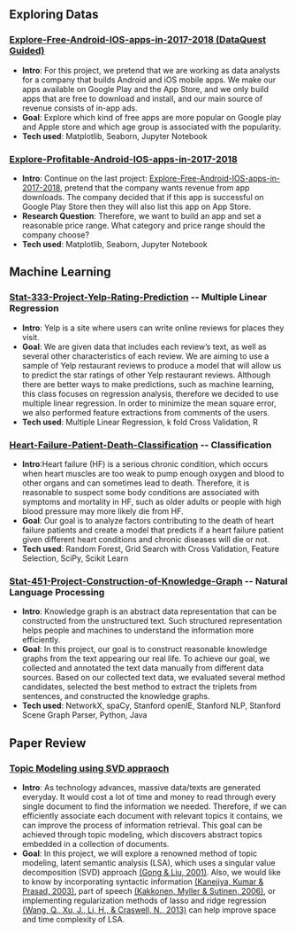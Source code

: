 ## Exploring Datas

### [Explore-Free-Android-IOS-apps-in-2017-2018 (DataQuest Guided)](https://github.com/JasmineWang553/Profitable-IOS-android-app-analysis)
- **Intro**: For this project, we pretend that we are working as data analysts for a company that builds Android and iOS mobile apps. We make our apps available on Google Play and the App Store, and we only build apps that are free to download and install, and our main source of revenue consists of in-app ads.
- **Goal**: Explore which kind of free apps are more popular on Google play and Apple store and which age group is associated with the popularity.
- **Tech used**: Matplotlib, Seaborn, Jupyter Notebook

### [Explore-Profitable-Android-IOS-apps-in-2017-2018](https://github.com/JasmineWang553/DQ_Explore-Android-IOS-apps-in-2017-2018)
- **Intro**: Continue on the last project: [Explore-Free-Android-IOS-apps-in-2017-2018](https://github.com/JasmineWang553/Profitable-IOS-android-app-analysis/blob/master/Explore%20profitable%20IOS%20%26%20Android%20App%20Analysis.ipynb), pretend that the company wants revenue from app downloads. The company decided that if this app is successful on Google Play Store then they will also list this app on App Store.
- **Research Question**: Therefore, we want to build an app and set a reasonable price range. What category and price range should the company choose? 
- **Tech used**: Matplotlib, Seaborn, Jupyter Notebook



## Machine Learning
### [Stat-333-Project-Yelp-Rating-Prediction](https://github.com/JasmineWang553/Stat-333-Project-Yelp-Rating-Prediction) -- Multiple Linear Regression
- **Intro**: Yelp is a site where users can write online reviews for places they visit. 
- **Goal**: We are given data that includes each review’s text, as well as several other characteristics of each review. We are aiming to use a sample of Yelp restaurant reviews to produce a model that will allow us to predict the star ratings of other Yelp restaurant reviews. Although there are better ways to make predictions, such as machine learning, this class focuses on regression analysis, therefore we decided to use multiple linear regression. In order to minimize the mean square error, we also performed feature extractions from comments of the users. 
- **Tech used**: Multiple Linear Regression, k fold Cross Validation, R

### [Heart-Failure-Patient-Death-Classification](https://github.com/JasmineWang553/Heart-Failure-Patient-Death-Classification) -- Classification
- **Intro**:Heart failure (HF) is a serious chronic condition, which occurs when heart muscles are too weak to pump enough oxygen and blood to other organs and can sometimes lead to death. Therefore, it is reasonable to suspect some body conditions are associated with symptoms and mortality in HF, such as older adults or people with high blood pressure may more likely die from HF. 
- **Goal**: Our goal is to analyze factors contributing to the death of heart failure patients and create a model that predicts if a heart failure patient given different heart conditions and chronic diseases will die or not.
- **Tech used**: Random Forest, Grid Search with Cross Validation, Feature Selection, SciPy, Scikit Learn

### [Stat-451-Project-Construction-of-Knowledge-Graph](https://github.com/JasmineWang553/Stat-451-Project-Construction-of-Knowledge-Graph) -- Natural Language Processing
- **Intro**: Knowledge graph is an abstract data representation that can be constructed from the unstructured text. Such structured representation helps people and machines to understand the information more efficiently. 
- **Goal**: In this project, our goal is to construct reasonable knowledge graphs from the text appearing our real life. To achieve our goal, we collected and annotated the text data manually from different data sources. Based on our collected text data, we evaluated several method candidates, selected the best method to extract the triplets from sentences, and constructed the knowledge graphs. 
- **Tech used**: NetworkX, spaCy, Stanford openIE, Stanford NLP, Stanford Scene Graph Parser, Python, Java


## Paper Review

### [Topic Modeling using SVD appraoch](https://github.com/JasmineWang553/CS-532-Project-Topic-modeling-LSA-paper-review/blob/main/CS-532-final-project-Chingwen-Wang-Mo-Xiao.pdf)
- **Intro**: As technology advances, massive data/texts are generated everyday. It would cost a lot of time and money to read through every single document to find the information we needed. Therefore, if we can efficiently associate each document with relevant topics it contains, we can improve the process of information retrieval. This goal can be achieved through topic modeling, which discovers abstract topics embedded in a collection of documents. 
- **Goal**: In this project, we will explore a renowned method of topic modeling, latent semantic analysis (LSA), which uses a singular value decomposition (SVD) approach [(Gong & Liu, 2001)](https://www.cs.bham.ac.uk/~pxt/IDA/text_summary.pdf). Also, we would like to know by incorporating syntactic information [(Kanejiya, Kumar & Prasad, 2003)](https://doi.org/10.3115/1118894.1118902), part of speech [(Kakkonen, Myller & Sutinen, 2006)](https://arxiv.org/abs/cs/0610118), or implementing regularization methods of lasso and ridge regression [(Wang, Q., Xu, J., Li, H., & Craswell, N., 2013)](http://www.hangli-hl.com/uploads/3/1/6/8/3168008/rlsi-tois-revision.pdf) can help improve space and time complexity of LSA.



